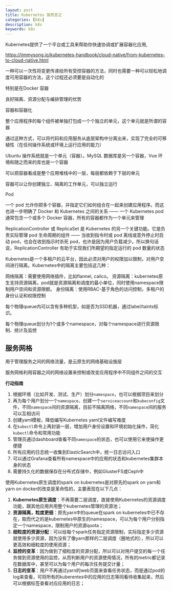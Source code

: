 ```yaml
---
layout: post
title: Kubernetes 简而言之
categories: [k8s]
description: k8s 
keywords: k8s
---
```


Kubernetes提供了一个平台或工具来帮助你快速协调或扩展容器化应用,

https://jimmysong.io/kubernetes-handbook/cloud-native/from-kubernetes-to-cloud-native.html

一种可以一次性将变更传递给所有受控容器的方法，同时也需要一种可以轻松地调度可用容器的方法，这个过程还必须要是自动化的

特别是在Docker 容器

良好隔离、资源分配与编排管理的优势







容器和容器化

整个应用程序的每个组件被单独打包成一个个独立的单元，这个单元就是所谓的容器

通过这种方式，可以将代码和应用服务从底层架构中分离出来，实现了完全的可移植性（在任何操作系统或环境上运行应用的能力）

Ubuntu 操作系统就是一个单元（容器）。MySQL 数据库是另一个容器，Vue 环境和随之而来的库也是一个容器



可以把容器看成是整个应用堆栈中的一层，每层都依赖于下层的单元

容器可以让你创建独立、隔离的工作单元，可以独立运行



Pod

一个 pod 允许你把多个容器，并指定它们如何组合在一起来创建应用程序。而这也进一步明确了 Docker 和 Kubernetes 之间的关系 —— 一个 Kubernetes pod 通常包含一个或多个 Docker 容器，所有的容器都作为一个单元来管理

ReplicationController 或 ReplicaSet 是 Kubernetes 的另一个关键功能。它是负责实际管理 pod 生命周期的组件 —— 当收到指令时或 pod 离线或意外停止时启动 pod，也会在收到指示时杀死 pod，也许是因为用户负载减少。所以换句话说，ReplicationController 有助于实现我们所期望的指定运行的 pod 数量的状态

Kubernetes是一个多租户的云平台，因此必须对用户的权限加以限制，对用户空间进行隔离。Kubernetes中的隔离主要包括这几种：

网络隔离：需要使用网络插件，比如flannel, calico。
资源隔离：kubernetes原生支持资源隔离，pod就是资源隔离和调度的最小单位，同时使用namespace限制用户空间和资源限额。
身份隔离：使用RBAC-基于角色的访问控制，多租户的身份认证和权限控制

每个物理queue内可以含有多种机型，如是否为SSD机器，通过label/taints标识。

每个物理queue划分为1个或多个namespace，对每个namespace进行资源限制、统计及监控


## 服务网格

用于管理服务之间的网络流量，是云原生的网络基础设施层

服务网格利用容器之间的网络设置来控制或改变应用程序中不同组件之间的交互

**行动指南**

1. 根据环境（比如开发、测试、生产）划分`namespace`，也可以根据项目来划分
2. 再为每个用户划分一个`namespace`、创建一个`serviceaccount`和`kubeconfig`文件，不同`namespace`间的资源隔离，目前不隔离网络，不同`namespace`间的服务可以互相访问
3. 创建yaml模板，降低编写Kubernetes yaml文件编写难度
4. 在`kubectl`命令上再封装一层，增加用户身份设置和环境初始化操作，简化`kubectl`命令和常用功能
5. 管理员通过dashboard查看不同`namespace`的状态，也可以使用它来使操作更便捷
6. 所有应用的日志统一收集到ElasticSearch中，统一日志访问入口
7. 可以通过Grafana查看所有namespace中的应用的状态和kubernetes集群本身的状态
8. 需要持久化的数据保存在分布式存储中，例如GlusterFS或Ceph中



使用Kubernetes原生调度的spark on kubernetes是对原先的spark on yarn和yarn on docker的改变是革命性的，主要表现在以下几点：

1. **Kubernetes原生调度**：不再需要二层调度，直接使用Kubernetes的资源调度功能，跟其他应用共用整个kubernetes管理的资源池；
2. **资源隔离，粒度更细**：原先yarn中的queue在spark on kubernetes中已不存在，取而代之的是kubernetes中原生的namespace，可以为每个用户分别指定一个namespace，限制用户的资源quota；
3. **细粒度的资源分配**：可以给每个spark任务指定资源限制，实际指定多少资源就使用多少资源，因为没有了像yarn那样的二层调度（圈地式的），所以可以更高效和细粒度的使用资源；
4. **监控的变革**：因为做到了细粒度的资源分配，所以可以对用户提交的每一个任务做到资源使用的监控，从而判断用户的资源使用情况，所有的metric都记录在数据库中，甚至可以为每个用户的每次任务提交计量；
5. **日志的变革**：用户不再通过yarn的web页面来查看任务状态，而是通过pod的log来查看，可将所有的kuberentes中的应用的日志等同看待收集起来，然后可以根据标签查看对应应用的日志；